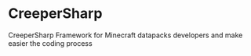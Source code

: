 # CreeperSharp

CreeperSharp Framework for Minecraft datapacks developers and make easier the coding process